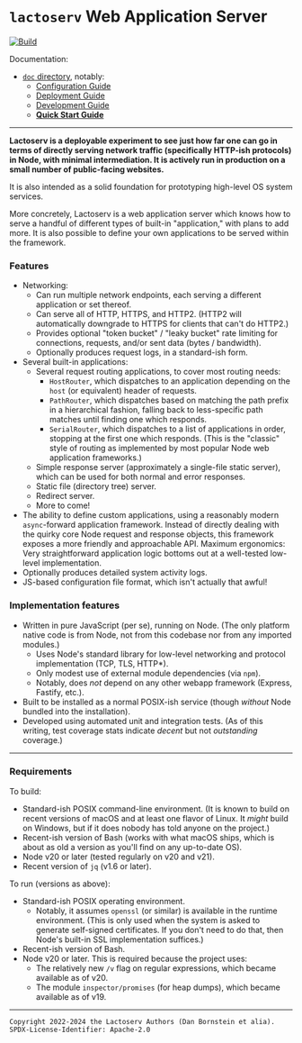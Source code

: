 `lactoserv` Web Application Server
==================================

[![Build](https://github.com/danfuzz/lactoserv/actions/workflows/main.yml/badge.svg)](https://github.com/danfuzz/lactoserv/actions/workflows/main.yml)

Documentation:
* [`doc` directory](./doc), notably:
  * [Configuration Guide](./doc/configuration.md)
  * [Deployment Guide](./doc/deployment.md)
  * [Development Guide](./doc/development.md)
  * [**Quick Start Guide**](./doc/quick-start.md)

- - - - - - - - - -

**Lactoserv is a deployable experiment to see just how far one can go in terms
of directly serving network traffic (specifically HTTP-ish protocols) in Node,
with minimal intermediation. It is actively run in production on a small number
of public-facing websites.**

It is also intended as a solid foundation for prototyping high-level OS system
services.

More concretely, Lactoserv is a web application server which knows how to serve
a handful of different types of built-in "application," with plans to add more.
It is also possible to define your own applications to be served within the
framework.

### Features

* Networking:
  * Can run multiple network endpoints, each serving a different application or
    set thereof.
  * Can serve all of HTTP, HTTPS, and HTTP2. (HTTP2 will automatically downgrade
    to HTTPS for clients that can't do HTTP2.)
  * Provides optional "token bucket" / "leaky bucket" rate limiting for
    connections, requests, and/or sent data (bytes / bandwidth).
  * Optionally produces request logs, in a standard-ish form.
* Several built-in applications:
  * Several request routing applications, to cover most routing needs:
    * `HostRouter`, which dispatches to an application depending on the `host`
      (or equivalent) header of requests.
    * `PathRouter`, which dispatches based on matching the path prefix in a
      hierarchical fashion, falling back to less-specific path matches until
      finding one which responds.
    * `SerialRouter`, which dispatches to a list of applications in order,
      stopping at the first one which responds. (This is the "classic" style of
      routing as implemented by most popular Node web application frameworks.)
  * Simple response server (approximately a single-file static server), which
    can be used for both normal and error responses.
  * Static file (directory tree) server.
  * Redirect server.
  * More to come!
* The ability to define custom applications, using a reasonably modern
  `async`-forward application framework. Instead of directly dealing with the
  quirky core Node request and response objects, this framework exposes a more
  friendly and approachable API. Maximum ergonomics: Very straightforward
  application logic bottoms out at a well-tested low-level implementation.
* Optionally produces detailed system activity logs.
* JS-based configuration file format, which isn't actually that awful!

### Implementation features

* Written in pure JavaScript (per se), running on Node. (The only platform
  native code is from Node, not from this codebase nor from any imported
  modules.)
  * Uses Node's standard library for low-level networking and protocol
    implementation (TCP, TLS, HTTP*).
  * Only modest use of external module dependencies (via `npm`).
  * Notably, does _not_ depend on any other webapp framework (Express, Fastify,
    etc.).
* Built to be installed as a normal POSIX-ish service (though _without_ Node
  bundled into the installation).
* Developed using automated unit and integration tests. (As of this writing,
  test coverage stats indicate _decent_ but not _outstanding_ coverage.)

- - - - - - - - - -

### Requirements

To build:
* Standard-ish POSIX command-line environment. (It is known to build on recent
  versions of macOS and at least one flavor of Linux. It _might_ build on
  Windows, but if it does nobody has told anyone on the project.)
* Recent-ish version of Bash (works with what macOS ships, which is about as
  old a version as you'll find on any up-to-date OS).
* Node v20 or later (tested regularly on v20 and v21).
* Recent version of `jq` (v1.6 or later).

To run (versions as above):
* Standard-ish POSIX operating environment.
  * Notably, it assumes `openssl` (or similar) is available in the runtime
    environment. (This is only used when the system is asked to generate
    self-signed certificates. If you don't need to do that, then Node's
    built-in SSL implementation suffices.)
* Recent-ish version of Bash.
* Node v20 or later. This is required because the project uses:
  * The relatively new `/v` flag on regular expressions, which became available
    as of v20.
  * The module `inspector/promises` (for heap dumps), which became available as
    of v19.

- - - - - - - - - -
```
Copyright 2022-2024 the Lactoserv Authors (Dan Bornstein et alia).
SPDX-License-Identifier: Apache-2.0
```
